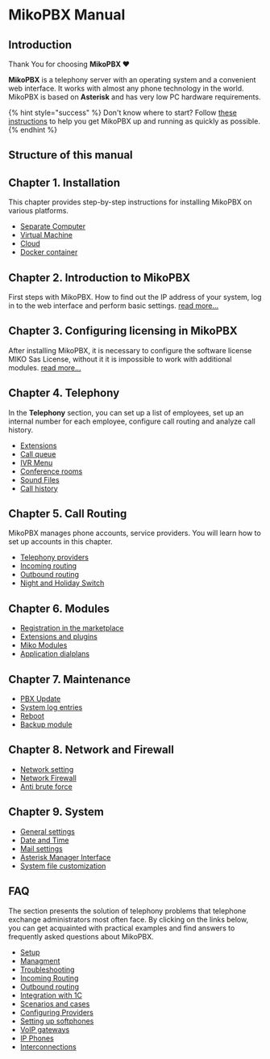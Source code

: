 # MikoPBX Manual

## Introduction

Thank You for choosing **MikoPBX ♥️**&#x20;

**MikoPBX** is a telephony server with an operating system and a convenient web interface. It works with almost any phone technology in the world. MikoPBX is based on **Asterisk** and has very low PC hardware requirements.

{% hint style="success" %}
Don't know where to start? Follow [these instructions](master/quick-start.md) to help you get MikoPBX up and running as quickly as possible.
{% endhint %}

## Structure of this manual

## Chapter 1. Installation

This chapter provides step-by-step instructions for installing MikoPBX on various platforms.

* [Separate Computer](setup/bare-metal.md)
* [Virtual Machine](setup/hypervisor/)
* [Cloud](setup/cloud/)
* [Docker container](setup/docker/)

## Chapter 2. Introduction to MikoPBX

First steps with MikoPBX. How to find out the IP address of your system, log in to the web interface and perform basic settings. [read more...](master/getting-to-know-mikopbx.md)

## Chapter 3. Configuring licensing in MikoPBX

After installing MikoPBX, it is necessary to configure the software license MIKO Sas License, without it it is impossible to work with additional modules. [read more...](manual/modules/pbx-extension-modules/licensing.md)

## Chapter 4. Telephony

In the **Telephony** section, you can set up a list of employees, set up an internal number for each employee, configure call routing and analyze call history.

* [Extensions](manual/telephony/extensions.md)
* [Call queue](manual/telephony/call-queues.md)
* [IVR Menu](manual/telephony/ivr-menu.md)
* [Conference rooms](manual/telephony/conference-rooms.md)
* [Sound Files](manual/telephony/sound-files.md)
* [Сall history](manual/telephony/call-detail-records.md)

## Chapter 5. Call  Routing

MikoPBX manages phone accounts, service providers. You will learn how to set up accounts in this chapter.

* [Telephony providers](manual/routing/providers.md)
* [Incoming routing](manual/routing/incoming-routing.md)
* [Outbound routing](manual/routing/outbound-routing.md)
* [Night and Holiday Switch](manual/routing/out-off-work-time.md)

## Chapter 6. Modules <a href="#glava_6_moduli" id="glava_6_moduli"></a>

* [Registration in the marketplace](manual/modules/pbx-extension-modules/licensing.md)
* [Extensions and plugins](manual/modules/pbx-extension-modules/)
* [Miko Modules](modules/miko/)
* [Application dialplans](manual/modules/dialplan-applications.md)

## Chapter 7. Maintenance <a href="#glava_7_obsluzhivanie" id="glava_7_obsluzhivanie"></a>

* [PBX Update ](manual/maintenance/update/)
* [System log entries](manual/maintenance/system-diagnostic.md)&#x20;
* [Reboot](manual/maintenance/restart.md)
* [Backup module](broken-reference)

## Chapter 8. Network and Firewall  <a href="#glava_8_set_i_firewall" id="glava_8_set_i_firewall"></a>

* [Network setting](manual/connectivity/network.md)
* [Network Firewall](manual/connectivity/firewall.md)
* [Anti brute force](manual/connectivity/fail2-ban.md)

## Chapter 9. System <a href="#glava_9_sistema" id="glava_9_sistema"></a>

* [General settings](manual/system/general-settings.md)
* [Date and Time ](manual/system/time-settings.md)
* [Mail settings](manual/system/mail-settings/)
* [Asterisk Manager Interface](manual/system/asterisk-managers.md)
* [System file customization ](manual/system/custom-files.md)

## FAQ <a href="#faq" id="faq"></a>

The section presents the solution of telephony problems that telephone exchange administrators most often face. By clicking on the links below, you can get acquainted with practical examples and find answers to frequently asked questions about MikoPBX.&#x20;

* [Setup](faq/setup/)
* [Managment](faq/management/)
* [Troubleshooting](faq/troubleshooting/)
* [Incoming Routing](faq/incoming-routing/)
* [Outbound routing](faq/outbound-routing/)
* [Integration with 1C ](faq/1c-integrations.md)
* [Scenarios and cases ](faq/cases/)
* [Configuring Providers ](faq/providers/)
* [Setting up softphones ](faq/softphones/)
* [VoIP gateways ](faq/voip-gateways/)
* [IP Phones](faq/ip-telefones/)
* [Interconnections](faq/interconnections.md)
